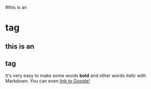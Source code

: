 #this is an <h1> tag
## this is an <h2> tag
It's very easy to make some words **bold** and other words *italic* with Markdown. You can even [link to Google!](http://google.com)
